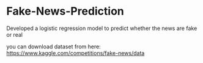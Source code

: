 # Fake-News-Prediction
Developed a logistic regression model to predict whether the news are fake or real

you can download dataset from here: https://www.kaggle.com/competitions/fake-news/data

